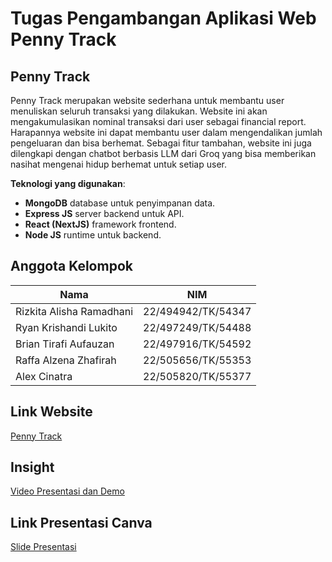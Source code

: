# Tugas Pengambangan Aplikasi Web Penny Track

## Penny Track

Penny Track merupakan website sederhana untuk membantu user menuliskan seluruh transaksi yang dilakukan. Website ini akan mengakumulasikan nominal transaksi dari user sebagai financial report. Harapannya website ini dapat membantu user dalam mengendalikan jumlah pengeluaran dan bisa berhemat. Sebagai fitur tambahan, website ini juga dilengkapi dengan chatbot berbasis LLM dari Groq yang bisa memberikan nasihat mengenai hidup berhemat untuk setiap user.

**Teknologi yang digunakan**:

- **MongoDB** database untuk penyimpanan data.
- **Express JS** server backend untuk API.
- **React (NextJS)** framework frontend.
- **Node JS** runtime untuk backend.

## Anggota Kelompok

| **Nama**                 | **NIM**            |
| ------------------------ | ------------------ |
| Rizkita Alisha Ramadhani | 22/494942/TK/54347 |
| Ryan Krishandi Lukito    | 22/497249/TK/54488 |
| Brian Tirafi Aufauzan    | 22/497916/TK/54592 |
| Raffa Alzena Zhafirah    | 22/505656/TK/55353 |
| Alex Cinatra             | 22/505820/TK/55377 |

## Link Website

[Penny Track](ambagandalf.site)

## Insight

[Video Presentasi dan Demo](drive.google.com)

## Link Presentasi Canva

[Slide Presentasi](https://www.canva.com/design/DAGXMLRtmXw/MOIhrDiqvpQ5NTRfz1QTbw/edit?utm_content=DAGXMLRtmXw&utm_campaign=designshare&utm_medium=link2&utm_source=sharebutton)
